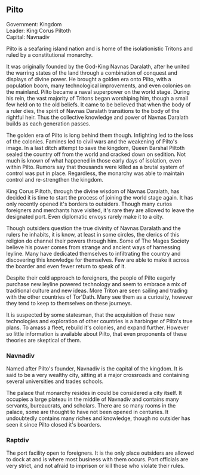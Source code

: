 ## Pilto
Government: Kingdom  
Leader: King Corus Piltoth  
Capital: Navnadiv  

Pilto is a seafaring island nation and is home of the isolationistic Tritons and ruled by a constitutional monarchy. 

It was originally founded by the God-King Navnas Daralath, after he united the warring states of the land through a combination of conquest and displays of divine power. He brought a golden era onto Pilto, with a population boom, many technological improvements, and even colonies on the mainland. Pilto became a naval superpower on the world stage. During his rein, the vast majority of Tritons began worshiping him, though a small few held on to the old beliefs. It came to be believed that when the body of a ruler dies, the spirit of Navnas Daralath transitions to the body of the rightful heir. Thus the collective knowledge and power of Navnas Daralath builds as each generation passes. 

The golden era of Pilto is long behind them though. Infighting led to the loss of the colonies. Famines led to civil wars and the weakening of Pilto's image. In a last ditch attempt to save the kingdom, Queen Barshal Piltoth sealed the country off from the world and cracked down on sedition. Not much is known of what happened in those early days of isolation, even within Pilto. Rumors say that thousands were killed as a brutal system of control was put in place. Regardless, the monarchy was able to maintain control and re-strengthen the kingdom.

King Corus Piltoth, through the divine wisdom of Navnas Daralath, has decided it is time to start the process of joining the world stage again. It has only recently opened it's borders to outsiders. Though many curios foreigners and merchants have visited, it's rare they are allowed to leave the designated port. Even diplomatic envoys rarely make it to a city.

Though outsiders question the true divinity of Navnas Daralath and the rulers he inhabits, it is know, at least in some circles, the clerics of this religion do channel their powers through him. Some of The Mages Society believe his power comes from strange and ancient ways of harnessing leyline. Many have dedicated themselves to infiltrating the country and discovering this knowledge for themselves. Few are able to make it across the boarder and even fewer return to speak of it.

Despite their cold approach to foreigners, the people of Pilto eagerly purchase new leyline powered technology and seem to embrace a mix of traditional culture and new ideas. More Triton are seen sailing and trading with the other countries of Tor'Dath. Many see them as a curiosity, however they tend to keep to themselves on these journeys.

It is suspected by some statesman, that the acquisition of these new technologies and exploration of other countries is a harbinger of Pilto's true plans. To amass a fleet, rebuild it's colonies, and expand further. However so little information is available about Pilto, that even proponents of these theories are skeptical of them.

### Navnadiv
Named after Pilto's founder, Navnadiv is the capital of the kingdom. It is said to be a very wealthy city, sitting at a major crossroads and containing several universities and trades schools. 

The palace that monarchy resides in could be considered a city itself. It occupies a large plateau in the middle of Navnadiv and contains many servants, bureaucrats, and scholars. There are so many rooms in the palace, some are thought to have not been opened in centuries. It undoubtedly contains many riches and knowledge, though no outsider has seen it since Pilto closed it's boarders.

### Raptdiv
The port facility open to foreigners. It is the only place outsiders are allowed to dock at and is where most business with them occurs. Port officials are very strict, and not afraid to imprison or kill those who violate their rules.

